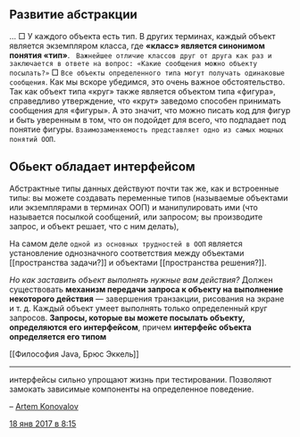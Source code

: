 
## Развитие абстракции
...
□ У каждого объекта есть тип. В других терминах, каждый объект является экземпляром класса, где **«класс» является синонимом понятия «тип»**. ```
Важнейшее отличие классов друг от друга как раз и заключается в ответе на вопрос: «Какие сообщения можно объекту посылать?»```
□ ```Все объекты определенного типа могут получать одинаковые сообщения```. Как мы вскоре убедимся, это очень важное обстоятельство. Так как объект типа «круг» также является объектом типа «фигура», справедливо утверждение, что «крут»
заведомо способен принимать сообщения для «фигуры». А это значит, что можно писать код для фигур и быть уверенным в том, что он подойдет для всего, что подпадает под понятие фигуры. ```Взаимозаменяемость представляет одно из самых мощных понятий ООП```.

## Обьект обладает интерфейсом

Абстрактные типы данных действуют почти так же, как и встроенные типы: вы можете создавать переменные типов (называемые объектами или экземплярами в терминах ООП) и манипулировать ими (что называется посылкой сообщений, или запросом; вы производите запрос, и объект решает, что с ним делать),

На самом деле ```одной из основных трудностей в ООП``` является
установление однозначного соответствия между объектами [[пространства задачи?]] и объектами [[пространства решения?]].

_Но как заставить объект выполнять нужные вам действия?_ Должен существовать **механизм передачи запроса к объекту на выполнение некоторого действия** — завершения транзакции, рисования на экране и т. д. Каждый объект умеет выполнять
только определенный круг запросов. **Запросы, которые вы можете посылать объекту, определяются его интерфейсом**, причем **интерфейс объекта определяется его типом**

[[Философия Java, Брюс Эккель]]


---

интерфейсы сильно упрощают жизнь при тестировании. Позволяют замокать зависимые компоненты на определенное поведение.

– [Artem Konovalov](https://ru.stackoverflow.com/users/10353/artem-konovalov "14,727 баллов репутации")

[18 янв 2017 в 8:15](https://ru.stackoverflow.com/questions/616119/%D0%9F%D0%BE%D1%87%D0%B5%D0%BC%D1%83-%D0%B8%D0%BD%D1%82%D0%B5%D1%80%D1%84%D0%B5%D0%B9%D1%81%D1%8B-%D1%83%D0%BF%D1%80%D0%BE%D1%89%D0%B0%D1%8E%D1%82-%D0%B6%D0%B8%D0%B7%D0%BD%D1%8C#comment851790_616142)